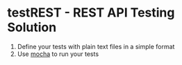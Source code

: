 # testREST - REST API Testing Solution

1. Define your tests with plain text files in a simple format
2. Use [mocha](https://github.com/visionmedia/mocha) to run your tests